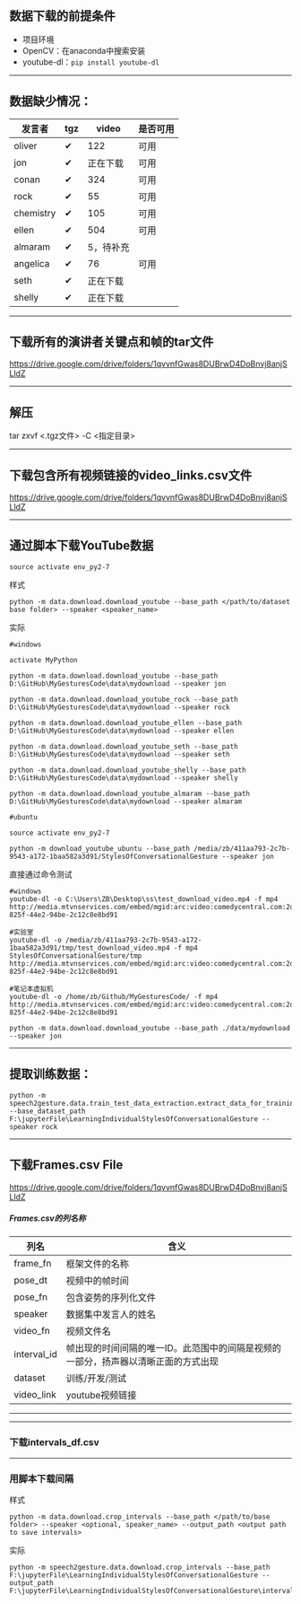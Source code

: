## 数据下载的前提条件
- 项目环境
- OpenCV：在anaconda中搜索安装
- youtube-dl：`pip install youtube-dl`

---

## 数据缺少情况：
发言者|tgz|video|是否可用
-|-|-|-
oliver|✔|122|可用
jon|✔|正在下载|可用
conan|✔|324|可用
rock|✔|55|可用
chemistry|✔|105|可用
ellen|✔|504|可用
almaram|✔|5，待补充|
angelica|✔|76|可用
seth|✔|正在下载|
shelly|✔|正在下载|

---

## 下载所有的演讲者关键点和帧的tar文件
https://drive.google.com/drive/folders/1qvvnfGwas8DUBrwD4DoBnvj8anjSLldZ

---

## 解压

tar   zxvf    <.tgz文件>  -C  <指定目录>

---

## 下载包含所有视频链接的video_links.csv文件
https://drive.google.com/drive/folders/1qvvnfGwas8DUBrwD4DoBnvj8anjSLldZ

---
## 通过脚本下载YouTube数据

```
source activate env_py2-7
```

样式
```
python -m data.download.download_youtube --base_path </path/to/dataset base folder> --speaker <speaker_name>
```

实际
```
#windows

activate MyPython

python -m data.download.download_youtube --base_path D:\GitHub\MyGesturesCode\data\mydownload --speaker jon

python -m data.download.download_youtube_rock --base_path D:\GitHub\MyGesturesCode\data\mydownload --speaker rock

python -m data.download.download_youtube_ellen --base_path D:\GitHub\MyGesturesCode\data\mydownload --speaker ellen

python -m data.download.download_youtube_seth --base_path D:\GitHub\MyGesturesCode\data\mydownload --speaker seth

python -m data.download.download_youtube_shelly --base_path D:\GitHub\MyGesturesCode\data\mydownload --speaker shelly

python -m data.download.download_youtube_almaram --base_path D:\GitHub\MyGesturesCode\data\mydownload --speaker almaram

#ubuntu

source activate env_py2-7

python -m download_youtube_ubuntu --base_path /media/zb/411aa793-2c7b-9543-a172-1baa582a3d91/StylesOfConversationalGesture --speaker jon
```

直接通过命令测试
```
#windows
youtube-dl -o C:\Users\ZB\Desktop\ss\test_download_video.mp4 -f mp4 http://media.mtvnservices.com/embed/mgid:arc:video:comedycentral.com:2de2b8f1-825f-44e2-94be-2c12c8e8bd91

#实验室
youtube-dl -o /media/zb/411aa793-2c7b-9543-a172-1baa582a3d91/tmp/test_download_video.mp4 -f mp4 StylesOfConversationalGesture/tmp http://media.mtvnservices.com/embed/mgid:arc:video:comedycentral.com:2de2b8f1-825f-44e2-94be-2c12c8e8bd91

#笔记本虚拟机
youtube-dl -o /home/zb/Github/MyGesturesCode/ -f mp4 http://media.mtvnservices.com/embed/mgid:arc:video:comedycentral.com:2de2b8f1-825f-44e2-94be-2c12c8e8bd91
```

```
python -m data.download.download_youtube --base_path ./data/mydownload --speaker jon
```

---

## 提取训练数据：
```
python -m speech2gesture.data.train_test_data_extraction.extract_data_for_training --base_dataset_path F:\jupyterFile\LearningIndividualStylesOfConversationalGesture --speaker rock
```

---
## 下载Frames.csv File
https://drive.google.com/drive/folders/1qvvnfGwas8DUBrwD4DoBnvj8anjSLldZ

##### Frames.csv的列名称
列名 | 含义
-|-
frame_fn | 框架文件的名称
pose_dt|视频中的帧时间
pose_fn|包含姿势的序列化文件
speaker|数据集中发言人的姓名
video_fn|视频文件名
interval_id|帧出现的时间间隔的唯一ID。此范围中的间隔是视频的一部分，扬声器以清晰正面的方式出现
dataset|训练/开发/测试
video_link|youtube视频链接

---








---
### 下载intervals_df.csv
---
### 用脚本下载间隔
样式
```
python -m data.download.crop_intervals --base_path </path/to/base folder> --speaker <optional, speaker_name> --output_path <output path to save intervals>
```
实际
```
python -m speech2gesture.data.download.crop_intervals --base_path F:\jupyterFile\LearningIndividualStylesOfConversationalGesture --output_path F:\jupyterFile\LearningIndividualStylesOfConversationalGesture\intervals
```




